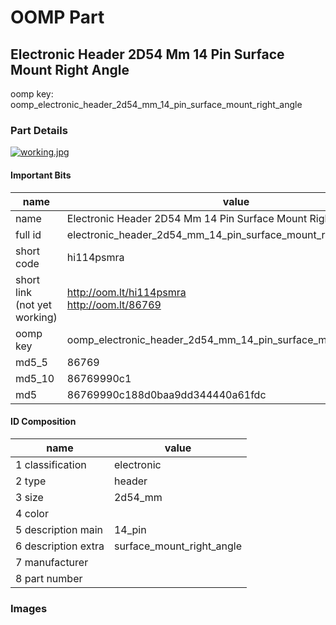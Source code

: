 # OOMP Part  
## Electronic Header 2D54 Mm 14 Pin Surface Mount Right Angle  
  
oomp key: oomp_electronic_header_2d54_mm_14_pin_surface_mount_right_angle  
  
### Part Details  
  
[![working.jpg](working_600.jpg)](working.jpg)  
  
#### Important Bits  
| name | value | 
| --- | --- | 
| name | Electronic Header 2D54 Mm 14 Pin Surface Mount Right Angle | 
| full id | electronic_header_2d54_mm_14_pin_surface_mount_right_angle | 
| short code | hi114psmra | 
| short link<br>(not yet working) | http://oom.lt/hi114psmra<br>http://oom.lt/86769 | 
| oomp key | oomp_electronic_header_2d54_mm_14_pin_surface_mount_right_angle | 
| md5_5 | 86769 | 
| md5_10 | 86769990c1 | 
| md5 | 86769990c188d0baa9dd344440a61fdc | 
#### ID Composition  
| name | value | 
| --- | --- | 
| 1 classification | electronic | 
| 2 type | header | 
| 3 size | 2d54_mm | 
| 4 color |  | 
| 5 description main | 14_pin | 
| 6 description extra | surface_mount_right_angle | 
| 7 manufacturer |  | 
| 8 part number |  | 
### Images  

